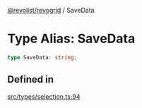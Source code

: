 [@revolist/revogrid](README.md) / SaveData

# Type Alias: SaveData

```ts
type SaveData: string;
```

## Defined in

[src/types/selection.ts:94](https://github.com/revolist/revogrid/blob/8213d73a71275549be4832f9fff99c2dcf82fa2e/src/types/selection.ts#L94)
